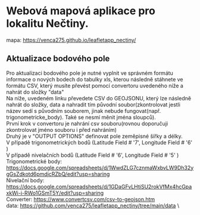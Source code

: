 # Webová mapová aplikace pro lokalitu Nečtiny.

mapa: https://venca275.github.io/leafletapp_nectiny/

## Aktualizace bodového pole
Pro aktualizaci bodového pole je nutné vyplnit ve správném formátu informace o nových bodech do tabulky xls, kterou následně stáhnete ve formátu CSV, který musíte převést pomocí convertoru uvedeného níže a nahrát do složky "data"\
Na níže, uvedeném linku převedete CSV do GEOJSONU, který lze následně nahrát do složky, data a nahradit tím původní soubor(zkontrolovat jestli název sedí s původním souborem, jinak nebude fungovat(např. trigonometricke_body). Také se nesmí měnit jména sloupců).
\
První krok v convertoru je nahrání csv souboru(rovnou doporučuji zkontrolovat jméno souboru i před nahráním)\
Druhý je v "OUTPUT OPTIONS" definovat pole zeměpisné šířky a délky.\
V případě trigonometrických bodů (Latitude Field # '7', Longitude Field # '6' ) \
V případě nivelačních bodů (Latitude Field # '6', Longitude Field # '5' ) \
Trigonometrické body: https://docs.google.com/spreadsheets/d/1WwdZLG7cznmaWxbvLW9Dh32ygGsZdkotd6pmdjcRZbQ/edit?usp=sharing \
Nivelační body: https://docs.google.com/spreadsheets/d/1GDaGFvLHtiSU2rokVfMx4hcGpaxkWi-i-RWo1GSmT5Y/edit?usp=sharing \
Converter: https://www.convertcsv.com/csv-to-geojson.htm \
data: https://github.com/venca275/leafletapp_nectiny/tree/main/data \
